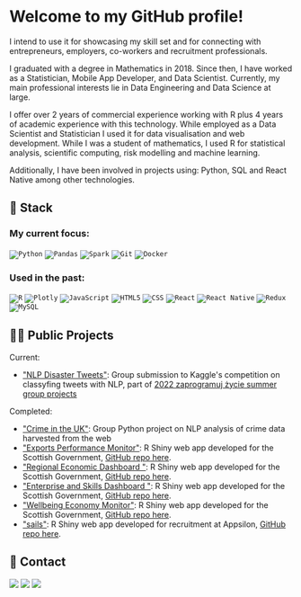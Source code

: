 
# Welcome to my GitHub profile!
I intend to use it for showcasing my skill set and for connecting with entrepreneurs, employers, co-workers and recruitment professionals.

I graduated with a degree in Mathematics in 2018. Since then, I have worked as a Statistician, Mobile App Developer, and Data Scientist. Currently, my main professional interests lie in Data Engineering and Data Science at large.

I offer over 2 years of commercial experience working with R plus 4 years of academic experience with this technology. While employed as a Data Scientist and Statistician I used it for data visualisation and web development. While I was a student of mathematics, I used R for statistical analysis, scientific computing, risk modelling and machine learning. 

Additionally, I have been involved in projects using: Python, SQL and React Native among other technologies.

## 🤖 Stack
### My current focus:
<code><img alt="Python" src="https://img.shields.io/badge/Python-356C9B?style=for-the-badge&logo=python&logoColor=F7CA3F"/></code>
<code><img alt="Pandas" src="https://img.shields.io/badge/Pandas-150455?style=for-the-badge&logo=pandas&logoColor=E00484"/></code>
<code><img alt="Spark" src="https://img.shields.io/badge/Spark-3A383C?style=for-the-badge&logo=Apache%20Spark&logoColor=DB571B"/></code>
<code><img alt="Git" src="https://img.shields.io/badge/GIT-E44C30?style=for-the-badge&logo=git&logoColor=white"/></code>
<code><img alt="Docker" src="https://img.shields.io/badge/Docker-2392E6?style=for-the-badge&logo=Docker&logoColor=F7F7F7"/></code>
### Used in the past:
<code><img alt="R" src="https://img.shields.io/badge/R-276DC3?style=for-the-badge&logo=r&logoColor=white"/></code>
<code><img alt="Plotly" src="https://img.shields.io/badge/Plotly-1098F7?style=for-the-badge&logo=Plotly&logoColor=24F6F5"/></code>
<code><img alt="JavaScript" src="https://img.shields.io/badge/JavaScript-323330?style=for-the-badge&logo=javascript&logoColor=F7DF1E"/></code>
<code><img alt="HTML5" src="https://img.shields.io/badge/HTML5-E34F26?style=for-the-badge&logo=html5&logoColor=white"/></code>
<code><img alt="CSS" src="https://img.shields.io/badge/CSS3-1572B6?style=for-the-badge&logo=css3&logoColor=white"/></code>
<code><img alt="React" src="https://img.shields.io/badge/React-20232A?style=for-the-badge&logo=react&logoColor=61DAFB"/></code>
<code><img alt="React Native" src="https://img.shields.io/badge/React_Native-20232A?style=for-the-badge&logo=react&logoColor=61DAFB"/></code>
<code><img alt="Redux" src="https://img.shields.io/badge/Redux-593D88?style=for-the-badge&logo=redux&logoColor=white"/></code>
<code><img alt="MySQL" src="https://img.shields.io/badge/MySQL-00000F?style=for-the-badge&logo=mysql&logoColor=white"/></code>

## 👨‍💻 Public Projects
Current:
* ["NLP Disaster Tweets"](https://github.com/SzymkowskiDev/nlp-disaster-tweets): Group submission to Kaggle's competition on classyfing tweets with NLP, part of [2022 zaprogramuj życie summer group projects](https://zaprogramujzycie.pl/)

Completed:
* ["Crime in the UK"](https://github.com/SzymkowskiDev/crime-in-the-uk): Group Python project on NLP analysis of crime data harvested from the web
* ["Exports Performance Monitor"](https://scotland.shinyapps.io/sg-exports-performance-monitor/): R Shiny web app developed for the Scottish Government, [GitHub repo here](https://github.com/DataScienceScotland/sg-exports-performance-monitor).
* ["Regional Economic Dashboard
"](https://scotland.shinyapps.io/sg-regional-economic-dashboard/): R Shiny web app developed for the Scottish Government, [GitHub repo here](https://github.com/DataScienceScotland/sg-regional-economic-dashboard).
* ["Enterprise and Skills Dashboard
"](https://scotland.shinyapps.io/sg-enterprise-and-skills-dashboard/): R Shiny web app developed for the Scottish Government, [GitHub repo here](https://github.com/DataScienceScotland/sg-enterprise-and-skills-dashboard).
* ["Wellbeing Economy Monitor"](https://szymkowskidev.shinyapps.io/sg-wellbeing-economy-monitor/): R Shiny web app developed for the Scottish Government, [GitHub repo here](https://github.com/DataScienceScotland/sg-wellbeing-economy-monitor).
* ["sails"](https://szymkowskidev.shinyapps.io/sail/): R Shiny web app developed for recruitment at Appsilon, [GitHub repo here](https://github.com/SzymkowskiDev/sails).

## 📧 Contact
[![](https://img.shields.io/twitter/url?label=/kamil-szymkowski/&logo=linkedin&logoColor=%230077B5&style=social&url=https%3A%2F%2Fwww.linkedin.com%2Fin%2Fkamil-szymkowski%2F)](https://www.linkedin.com/in/kamil-szymkowski/) [![](https://img.shields.io/twitter/url?label=@szymkowskidev&logo=medium&logoColor=%23292929&style=social&url=https%3A%2F%2Fmedium.com%2F%40szymkowskidev)](https://medium.com/@szymkowskidev) [![](https://img.shields.io/twitter/url?label=/SzymkowskiDev&logo=github&logoColor=%23292929&style=social&url=https%3A%2F%2Fgithub.com%2FSzymkowskiDev)](https://github.com/SzymkowskiDev)
